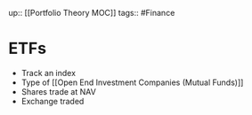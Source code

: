 up:: [[Portfolio Theory MOC]]
tags:: #Finance  
# ETFs
- Track an index
- Type of [[Open End Investment Companies (Mutual Funds)]]
- Shares trade at NAV
- Exchange traded